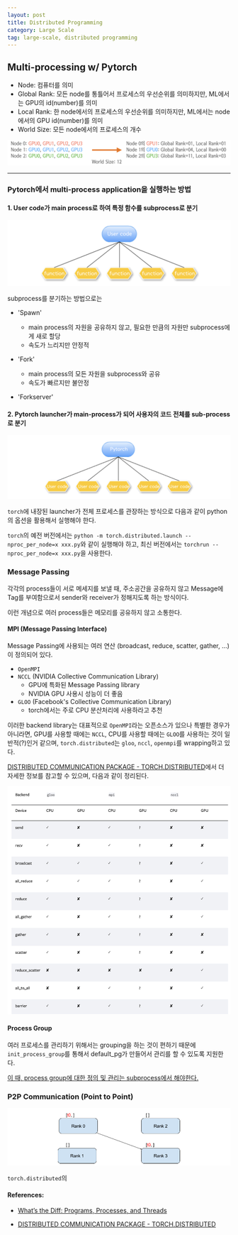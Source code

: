 ```yaml
---
layout: post
title: Distributed Programming 
category: Large Scale
tag: large-scale, distributed programming
---
```


## Multi-processing w/ Pytorch

- Node: 컴퓨터를 의미
- Global Rank: 모든 node를 통틀어서 프로세스의 우선순위를 의미하지만, ML에서는 GPU의 id(number)를 의미
- Local Rank: 한 node에서의 프로세스의 우선순위를 의미하지만, ML에서는 node에서의 GPU id(number)를 의미
- World Size: 모든 node에서의 프로세스의 개수

<img src='./imgs/large_scale/node.png'>

-------------------------------------
### Pytorch에서 multi-process application을 실행하는 방법

#### 1. User code가 main process로 하여 특정 함수를 subprocess로 분기

<img src='./imgs/large_scale/multiprocess.png'>

subprocess를 분기하는 방법으로는 

- 'Spawn'
    - main process의 자원을 공유하지 않고, 필요한 만큼의 자원만 subprocess에게 새로 할당
    - 속도가 느리지만 안정적

- 'Fork'
    - main process의 모든 자원을 subprocess와 공유
    - 속도가 빠르지만 불안정

- 'Forkserver'

#### 2. Pytorch launcher가 main-process가 되어 사용자의 코드 전체를 sub-process로 분기

<img src='./imgs/large_scale/multiprocess_2.png'>

`torch`에 내장된 launcher가 전체 프로세스를 관장하는 방식으로 다음과 같이 python의 옵션을 활용해서 실행해야 한다. 

`torch`의 예전 버전에서는 `python -m torch.distributed.launch --nproc_per_node=x xxx.py`와 같이 실행해야 하고, 최신 버전에서는 `torchrun --nproc_per_node=x xxx.py`을 사용한다.


### Message Passing

각각의 process들이 서로 메세지를 보낼 때, 주소공간을 공유하지 않고 Message에 Tag를 부여함으로서 sender와 receiver가 정해지도록 하는 방식이다. 

이런 개념으로 여러 process들은 메모리를 공유하지 않고 소통한다. 

#### MPI (Message Passing Interface)

Message Passing에 사용되는 여러 연산 (broadcast, reduce, scatter, gather, ...)이 정의되어 있다.

- `OpenMPI`
- `NCCL` (NVIDIA Collective Communication Library)
    - GPU에 특화된 Message Passing library
    - NVIDIA GPU 사용시 성능이 더 좋음
- `GLOO` (Facebook's Collective Communication Library)
    - torch에서는 주로 CPU 분산처리에 사용하라고 추천

이러한 backend library는 대표적으로 `OpenMPI`라는 오픈소스가 있으나 특별한 경우가 아니라면, GPU를 사용할 때에는 `NCCL`, CPU를 사용할 때에는 `GLOO`를 사용하는 것이 일반적(?)인거 같으며, `torch.distributed`는 `gloo`, `nccl`, `openmpi`를 wrapping하고 있다.

[DISTRIBUTED COMMUNICATION PACKAGE - TORCH.DISTRIBUTED](https://pytorch.org/docs/stable/distributed.html)에서 더 자세한 정보를 참고할 수 있으며, 다음과 같이 정리된다.

<img src='./imgs/large_scale/mpi.png'>


#### Process Group

여러 프로세스를 관리하기 위해서는 grouping을 하는 것이 편하기 때문에 `init_process_group`를 통해서 default_pg가 만들어서 관리를 할 수 있도록 지원한다. 

<u>이 때, process group에 대한 정의 및 관리는 subprocess에서 해야한다.</u>




### P2P Communication (Point to Point)

<img src='./imgs/large_scale/p2p.png'>

`torch.distributed`의 













#### References:
- [What’s the Diff: Programs, Processes, and Threads](https://www.backblaze.com/blog/whats-the-diff-programs-processes-and-threads/)

- [DISTRIBUTED COMMUNICATION PACKAGE - TORCH.DISTRIBUTED](https://pytorch.org/docs/stable/distributed.html)